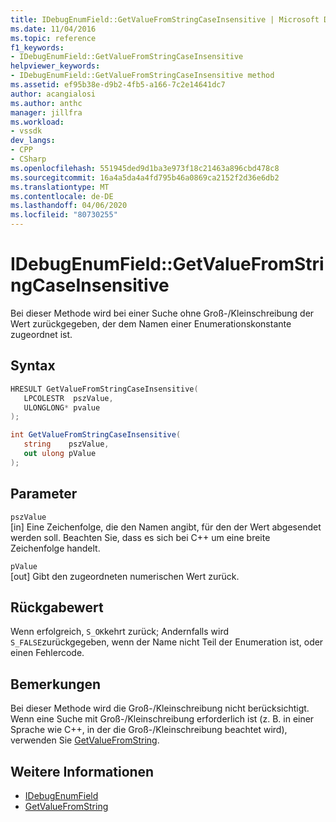 ```yaml
---
title: IDebugEnumField::GetValueFromStringCaseInsensitive | Microsoft Docs
ms.date: 11/04/2016
ms.topic: reference
f1_keywords:
- IDebugEnumField::GetValueFromStringCaseInsensitive
helpviewer_keywords:
- IDebugEnumField::GetValueFromStringCaseInsensitive method
ms.assetid: ef95b38e-d9b2-4fb5-a166-7c2e14641dc7
author: acangialosi
ms.author: anthc
manager: jillfra
ms.workload:
- vssdk
dev_langs:
- CPP
- CSharp
ms.openlocfilehash: 551945ded9d1ba3e973f18c21463a896cbd478c8
ms.sourcegitcommit: 16a4a5da4a4fd795b46a0869ca2152f2d36e6db2
ms.translationtype: MT
ms.contentlocale: de-DE
ms.lasthandoff: 04/06/2020
ms.locfileid: "80730255"
---
```

# <a name="idebugenumfieldgetvaluefromstringcaseinsensitive"></a>IDebugEnumField::GetValueFromStringCaseInsensitive
Bei dieser Methode wird bei einer Suche ohne Groß-/Kleinschreibung der Wert zurückgegeben, der dem Namen einer Enumerationskonstante zugeordnet ist.

## <a name="syntax"></a>Syntax

```cpp
HRESULT GetValueFromStringCaseInsensitive(
   LPCOLESTR  pszValue,
   ULONGLONG* pvalue
);
```

```csharp
int GetValueFromStringCaseInsensitive(
   string    pszValue,
   out ulong pValue
);
```

## <a name="parameters"></a>Parameter
`pszValue`\
[in] Eine Zeichenfolge, die den Namen angibt, für den der Wert abgesendet werden soll. Beachten Sie, dass es sich bei C++ um eine breite Zeichenfolge handelt.

`pValue`\
[out] Gibt den zugeordneten numerischen Wert zurück.

## <a name="return-value"></a>Rückgabewert
 Wenn erfolgreich, `S_OK`kehrt zurück; Andernfalls wird `S_FALSE`zurückgegeben, wenn der Name nicht Teil der Enumeration ist, oder einen Fehlercode.

## <a name="remarks"></a>Bemerkungen
 Bei dieser Methode wird die Groß-/Kleinschreibung nicht berücksichtigt. Wenn eine Suche mit Groß-/Kleinschreibung erforderlich ist (z. B. in einer Sprache wie C++, in der die Groß-/Kleinschreibung beachtet wird), verwenden Sie [GetValueFromString](../../../extensibility/debugger/reference/idebugenumfield-getvaluefromstring.md).

## <a name="see-also"></a>Weitere Informationen
- [IDebugEnumField](../../../extensibility/debugger/reference/idebugenumfield.md)
- [GetValueFromString](../../../extensibility/debugger/reference/idebugenumfield-getvaluefromstring.md)
